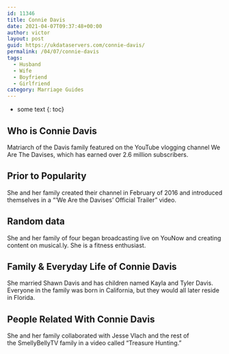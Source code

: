 ```yaml
---
id: 11346
title: Connie Davis
date: 2021-04-07T09:37:48+00:00
author: victor
layout: post
guid: https://ukdataservers.com/connie-davis/
permalink: /04/07/connie-davis
tags:
  - Husband
  - Wife
  - Boyfriend
  - Girlfriend
category: Marriage Guides
---
```


* some text
{: toc}


## Who is Connie Davis



Matriarch of the Davis family featured on the YouTube vlogging channel We Are The Davises, which has earned over 2.6 million subscribers. 

                
                
                
## Prior to Popularity



She and her family created their channel in February of 2016 and introduced themselves in a &#8220;&#8216;We Are the Davises&#8217; Official Trailer&#8221; video. 

                
                
                
## Random data



She and her family of four began broadcasting live on YouNow and creating content on musical.ly. She is a fitness enthusiast. 

                
                
                
## Family & Everyday Life of Connie Davis



She married Shawn Davis and has children named Kayla and Tyler Davis. Everyone in the family was born in California, but they would all later reside in Florida. 

                
                
                
## People Related With Connie Davis



She and her family collaborated with Jesse Vlach and the rest of the SmellyBellyTV family in a video called &#8220;Treasure Hunting.&#8221; 

                
              
            
          
          
          